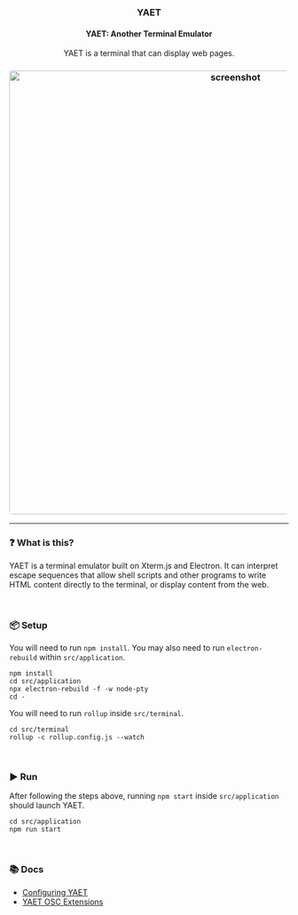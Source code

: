 <h3 align="center">YAET</h3>
<h4 align="center">YAET: Another Terminal Emulator</h4>

<p align="center">
YAET is a terminal that can display web pages.
</p>

<h3 align="center"><img width="800" style="border-radius:5px;" alt="screenshot" src="https://assets.puter.site/yaet.webp"></h3>

<hr>

### ❓ What is this?

YAET is a terminal emulator built on Xterm.js and Electron.
It can interpret escape sequences that allow shell scripts and other programs to write HTML content directly to the terminal, or display content from the web.

<br>

### 📦 Setup

You will need to run `npm install`. You may also need to run `electron-rebuild`
within `src/application`.

```
npm install
cd src/application
npx electron-rebuild -f -w node-pty
cd -
```

You will need to run `rollup` inside `src/terminal`.

```
cd src/terminal
rollup -c rollup.config.js --watch
```

<br>

### ▶️ Run

After following the steps above, running `npm start`
inside `src/application` should launch YAET.

```
cd src/application
npm run start
```

<br>


### 📚 Docs

- [Configuring YAET](./doc/Configuration.md)
- [YAET OSC Extensions](./doc/OSC.md)
